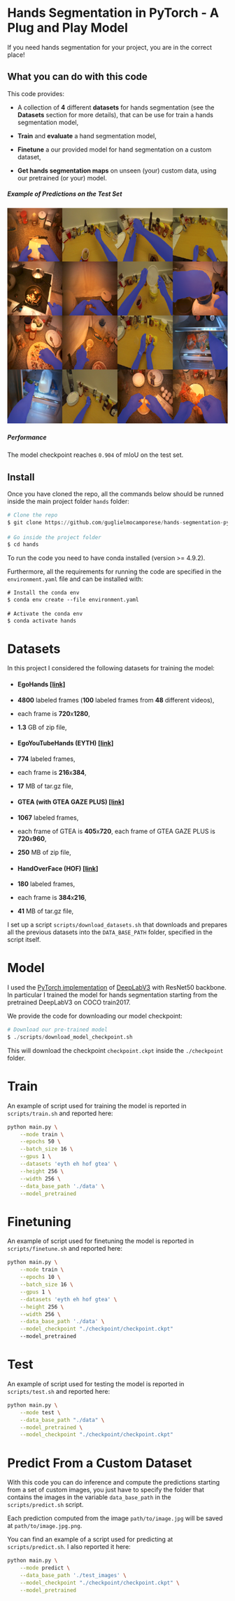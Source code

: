
# Hands Segmentation in PyTorch - A Plug and Play Model

If you need hands segmentation for your project, you are in the correct place!

## What you can do with this code
This code provides:
- A collection of **4** different **datasets** for hands segmentation (see the **Datasets** section for more details), that can be use for train a hands segmentation model,

-  **Train** and **evaluate** a hand segmentation model,

- **Finetune** a our provided  model for hand segmentation on a custom dataset,

-  **Get hands segmentation maps** on unseen (your) custom data, using our pretrained (or your) model.

  

##### Example of Predictions on the Test Set

![alt text](test_preds.png "Title")

  

##### Performance

The model checkpoint reaches `0.904` of mIoU on the test set.


## Install
Once you have cloned the repo, all the commands below should be runned inside the main project folder  `hands` folder:

```python
# Clone the repo
$ git clone https://github.com/guglielmocamporese/hands-segmentation-pytorch.git hands

# Go inside the project folder
$ cd hands
```
To run the code you need to have conda installed (version >= 4.9.2).

Furthermore, all the requirements for running the code are specified in the  `environment.yaml`  file and can be installed with:

```
# Install the conda env
$ conda env create --file environment.yaml

# Activate the conda env
$ conda activate hands
```



  

# Datasets

In this project I considered the following datasets for training the model:

- #### **EgoHands** [[link]](http://vision.soic.indiana.edu/projects/egohands/)

- **4800** labeled frames (**100** labeled frames from **48** different videos),

- each frame is **720**x**1280**,

- **1.3** GB of zip file,

- #### **EgoYouTubeHands (EYTH)** [[link]](https://github.com/aurooj/Hand-Segmentation-in-the-Wild)

- **774** labeled frames,

- each frame is **216**x**384**,

- **17** MB of tar.gz file,

- #### **GTEA (with GTEA GAZE PLUS)** [[link]](http://cbs.ic.gatech.edu/fpv/)

- **1067** labeled frames,

- each frame of GTEA is **405**x**720**, each frame of GTEA GAZE PLUS is **720**x**960**,

- **250** MB of zip file,

- #### **HandOverFace (HOF)** [[link]](https://github.com/aurooj/Hand-Segmentation-in-the-Wild)

- **180** labeled frames,

- each frame is **384**x**216**,

- **41** MB of tar.gz file,

  

I set up a script `scripts/download_datasets.sh` that downloads and prepares all the previous datasets into the `DATA_BASE_PATH` folder, specified in the script itself.

  

# Model

I used the [PyTorch implementation](https://pytorch.org/vision/stable/models.html#semantic-segmentation) of [DeepLabV3](https://arxiv.org/abs/1706.05587) with ResNet50 backbone. In particular I trained the model for hands segmentation starting from the pretrained DeepLabV3 on COCO train2017.

We provide the code for downloading our model checkpoint:
```python
# Download our pre-trained model
$ ./scripts/download_model_checkpoint.sh
```
This will download the checkpoint `checkpoint.ckpt` inside the `./checkpoint` folder.

  

# Train

An example of script used for training the model is reported in `scripts/train.sh` and reported here:

  

```bash
python main.py \
	--mode train \
	--epochs 50 \
	--batch_size 16 \
	--gpus 1 \
	--datasets 'eyth eh hof gtea' \
	--height 256 \
	--width 256 \
	--data_base_path './data' \
	--model_pretrained
```

  

# Finetuning

An example of script used for finetuning the model is reported in `scripts/finetune.sh` and reported here:

  

```bash
python main.py \
	--mode train \
	--epochs 10 \
	--batch_size 16 \
	--gpus 1 \
	--datasets 'eyth eh hof gtea' \
	--height 256 \
	--width 256 \
	--data_base_path './data' \
	--model_checkpoint "./checkpoint/checkpoint.ckpt"
	--model_pretrained
```

  

# Test

An example of script used for testing the model is reported in `scripts/test.sh` and reported here:

  

```bash
python main.py \
	--mode test \
	--data_base_path "./data" \
	--model_pretrained \
	--model_checkpoint "./checkpoint/checkpoint.ckpt"
```

  

# Predict From a Custom Dataset

With this code you can do inference and compute the predictions starting from a set of custom images, you just have to specify the folder that contains the images in the variable `data_base_path` in the `scripts/predict.sh` script.

  

Each prediction computed from the image `path/to/image.jpg` will be saved at `path/to/image.jpg.png`.

  

You can find an example of a script used for predicting at `scripts/predict.sh`. I also reported it here:

  

```bash
python main.py \
	--mode predict \
	--data_base_path './test_images' \
	--model_checkpoint "./checkpoint/checkpoint.ckpt" \
	--model_pretrained
```

